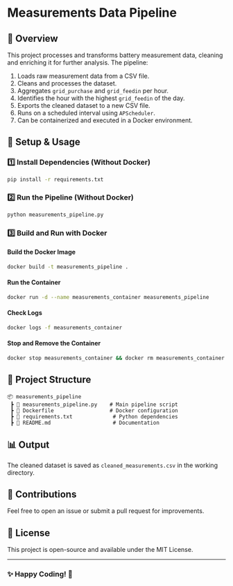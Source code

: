 # Measurements Data Pipeline

## 📌 Overview
This project processes and transforms battery measurement data, cleaning and enriching it for further analysis. The pipeline:
1. Loads raw measurement data from a CSV file.
2. Cleans and processes the dataset.
3. Aggregates `grid_purchase` and `grid_feedin` per hour.
4. Identifies the hour with the highest `grid_feedin` of the day.
5. Exports the cleaned dataset to a new CSV file.
6. Runs on a scheduled interval using `APScheduler`.
7. Can be containerized and executed in a Docker environment.

## 🚀 Setup & Usage

### 1️⃣ Install Dependencies (Without Docker)
```sh
pip install -r requirements.txt
```

### 2️⃣ Run the Pipeline (Without Docker)
```sh
python measurements_pipeline.py
```

### 3️⃣ Build and Run with Docker

#### Build the Docker Image
```sh
docker build -t measurements_pipeline .
```

#### Run the Container
```sh
docker run -d --name measurements_container measurements_pipeline
```

#### Check Logs
```sh
docker logs -f measurements_container
```

#### Stop and Remove the Container
```sh
docker stop measurements_container && docker rm measurements_container
```

## 📂 Project Structure
```
📦 measurements_pipeline
 ┣ 📜 measurements_pipeline.py    # Main pipeline script
 ┣ 📜 Dockerfile                  # Docker configuration
 ┣ 📜 requirements.txt             # Python dependencies
 ┣ 📜 README.md                    # Documentation
```

## 📊 Output
The cleaned dataset is saved as `cleaned_measurements.csv` in the working directory.

## 🤝 Contributions
Feel free to open an issue or submit a pull request for improvements.

## 📜 License
This project is open-source and available under the MIT License.

---
### ✨ Happy Coding! 🚀